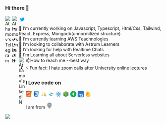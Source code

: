  ### Hi there 👋
  <a href="https://t.me/athmov00">
    <img align="left" alt="Athamov's Telegram" width="22px" src="https://upload.wikimedia.org/wikipedia/commons/thumb/8/82/Telegram_logo.svg/2048px-Telegram_logo.svg.png" />
  </a>
  <a href="https://www.linkedin.com/in/abdullox-athamov/">
    <img align="left" alt="Athamov's LinkedIN" width="22px" src="https://raw.githubusercontent.com/peterthehan/peterthehan/master/assets/linkedin.svg" />
  </a>
  <a href="https://twitter.com/AbdulloxAthamov">
    <img align="left" alt="Athamov's LinkedIN" width="22px" src="https://raw.githubusercontent.com/github/explore/80688e429a7d4ef2fca1e82350fe8e3517d3494d/topics/twitter/twitter.png" />
  </a>
  
  <br />
  
<ul>
  <li>
 🔭 I’m currently working on Javascript, Typescript, Html/Css, Tailwind, React, Express, Mongodb(unnormilized structure)
  </li>
  <li>
 🌱 I’m currently learning AWS Teachnologies
  </li>
  <li>
 👯 I’m looking to collaborate with Astrum Learners
  </li>
  <li>
 🤔 I’m looking for help with Realtime Chats
  </li>
  <li>
 🏃 I'm Learning all about Serverless websites
  </li>
  <li>
    📫How to reach me --best way <a href="https://www.linkedin.com/in/abdullox-athamov/">
      <img align="left" alt="Athamov's LinkedIN" width="22px" src="https://raw.githubusercontent.com/peterthehan/peterthehan/master/assets/linkedin.svg" />
    </a>
  </li>
  <li>
 ⚡ Fun fact: I hate zoom calls after University online lectures
  </li>
</ul>

### I Love code on
<code><img height=20 src="https://raw.githubusercontent.com/athamov/athamov/main/.github/images/html-svgrepo-com.svg" alt="Html"/></code>
<code><img height=20 src="https://raw.githubusercontent.com/athamov/athamov/main/.github/images/css.svg" alt="css"/></code>
<code><img height=20 src="https://raw.githubusercontent.com/athamov/athamov/main/.github/images/light-jsconfig-svgrepo-com.svg" alt="JS"/></code>
<code><img height=20 src="https://raw.githubusercontent.com/athamov/athamov/main/.github/images/tailwind-svgrepo-com.svg" alt="Tailwind"/></code>
<code><img height=20 src="https://raw.githubusercontent.com/athamov/athamov/main/.github/images/reactts-svgrepo-com.svg" alt="React"/></code>
<code><img height=20 src="https://raw.githubusercontent.com/athamov/athamov/main/.github/images/node-svgrepo-com.svg" alt="node-svgrepo-com"/></code>
<code><img height=20 src="https://raw.githubusercontent.com/athamov/athamov/main/.github/images/mongodb-svgrepo-com.svg" alt="css"/></code>
<code><img height=20 src="https://raw.githubusercontent.com/athamov/athamov/main/.github/images/typescript-svgrepo-com.svg" alt="css"/></code>
<code><img height=20 src="https://raw.githubusercontent.com/athamov/athamov/main/.github/images/firebase-1-logo-svgrepo-com.svg" alt="css"/></code>

I am from <code><img height=20 src="https://raw.githubusercontent.com/athamov/athamov/main/.github/images/uzbekistan-svgrepo-com.svg" alt="css"/></code>


<img src="https://encrypted-tbn0.gstatic.com/images?q=tbn:ANd9GcTHx5uXbK0GQVIUKUMPs8Bsxuv2aPcdlBqbeg&usqp=CAU" />
